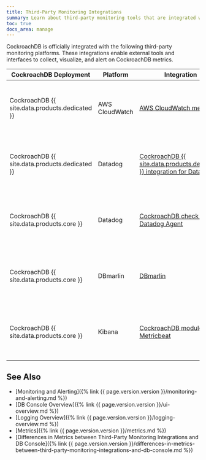 ```yaml
---
title: Third-Party Monitoring Integrations
summary: Learn about third-party monitoring tools that are integrated with CockroachDB.
toc: true
docs_area: manage
---
```


CockroachDB is officially integrated with the following third-party monitoring platforms. These integrations enable external tools and interfaces to collect, visualize, and alert on CockroachDB metrics.

| CockroachDB Deployment | Platform | Integration | Metrics from  | Tutorial |
| -------- | -----------------------|------------ | ------------- | -------- |
| CockroachDB {{ site.data.products.dedicated }}  | AWS CloudWatch | [AWS CloudWatch metrics](https://docs.aws.amazon.com/AmazonCloudWatch/latest/monitoring/working_with_metrics.html) | [Prometheus endpoint]({% link {{ page.version.version }}/monitoring-and-alerting.md %}#prometheus-endpoint) | [Export Metrics From a CockroachDB {{ site.data.products.dedicated }} Cluster](https://www.cockroachlabs.com/docs/cockroachcloud/export-metrics?filters=aws-metrics-export) |
| CockroachDB {{ site.data.products.dedicated }}  | Datadog | [CockroachDB {{ site.data.products.dedicated }} integration for Datadog](https://docs.datadoghq.com/integrations/cockroachdb_dedicated/) | [Prometheus endpoint]({% link {{ page.version.version }}/monitoring-and-alerting.md %}#prometheus-endpoint) | [Export Metrics From a CockroachDB {{ site.data.products.dedicated }} Cluster](https://www.cockroachlabs.com/docs/cockroachcloud/export-metrics?filters=datadog-metrics-export) |
| CockroachDB {{ site.data.products.core }}  | Datadog | [CockroachDB check for Datadog Agent](https://docs.datadoghq.com/integrations/cockroachdb/?tab=host) | [Prometheus endpoint]({% link {{ page.version.version }}/monitoring-and-alerting.md %}#prometheus-endpoint) | [Monitor CockroachDB {{ site.data.products.core }} with Datadog]({% link {{ page.version.version }}/datadog.md %}) |
| CockroachDB {{ site.data.products.core }} | DBmarlin | [DBmarlin](https://docs.dbmarlin.com/docs/Monitored-Technologies/Databases/cockroachdb) | [`crdb_internal`]({% link {{ page.version.version }}/monitoring-and-alerting.md %}#crdb_internal-system-catalog) | [Monitor CockroachDB {{ site.data.products.core }} with DBmarlin]({% link {{ page.version.version }}/dbmarlin.md %}) |
| CockroachDB {{ site.data.products.core }}   | Kibana | [CockroachDB module for Metricbeat](https://www.elastic.co/guide/en/beats/metricbeat/current/metricbeat-module-cockroachdb.html) | [Prometheus endpoint]({% link {{ page.version.version }}/monitoring-and-alerting.md %}#prometheus-endpoint) | [Monitor CockroachDB {{ site.data.products.core }} with Kibana](kibana.html) |

## See Also

- [Monitoring and Alerting]({% link {{ page.version.version }}/monitoring-and-alerting.md %})
- [DB Console Overview]({% link {{ page.version.version }}/ui-overview.md %})
- [Logging Overview]({% link {{ page.version.version }}/logging-overview.md %})
- [Metrics]({% link {{ page.version.version }}/metrics.md %})
- [Differences in Metrics between Third-Party Monitoring Integrations and DB Console]({% link {{ page.version.version }}/differences-in-metrics-between-third-party-monitoring-integrations-and-db-console.md %})